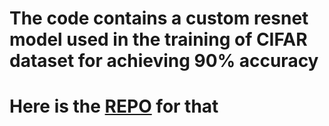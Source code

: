 # The code contains a custom resnet model used in the training of CIFAR dataset for achieving 90% accuracy

# Here is the [REPO](https://github.com/deepanshudashora/ERAV1/tree/master/session10) for that 
